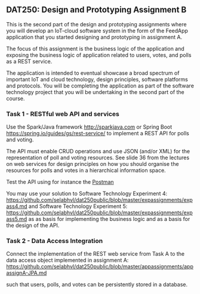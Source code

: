 ## DAT250: Design and Prototyping Assignment B

This is the second part of the design and prototyping assignments where you will develop an IoT-cloud software system in the form of the FeedApp application that you started designing and prototyping in assignment A.

The focus of this assignment is the business logic of the application and exposing the business logic of application related to users, votes, and polls as a REST service.

The application is intended to eventual showcase a broad spectrum of important IoT and cloud technology, design principles, software platforms and protocols. You will be completing the application as part of the software technology project that you will be undertaking in the second part of the course.

### Task 1 - RESTful web API and services

Use the Spark/Java framework http://sparkjava.com or Spring Boot  https://spring.io/guides/gs/rest-service/ to implement a REST API for polls and voting.

The API must enable CRUD operations and use JSON (and/or XML) for the representation of poll and voting resources. See slide 36 from the lectures on web services for design principles on how you should organise the resources for polls and votes in a hierarchical information space.

Test the API using for instance the [Postman](https://learning.getpostman.com/?_ga=2.261200462.231504413.1536569579-264554042.1522913654)

You may use your solution to Software Technology Experiment 4: https://github.com/selabhvl/dat250public/blob/master/expassignments/expass4.md and Software Technology Experiment 5: https://github.com/selabhvl/dat250public/blob/master/expassignments/expass5.md as as basis for implementing the business logic and as a basis for the design of the API.

### Task 2 - Data Access Integration

Connect the implementation of the REST web service from Task A to the data access object implemented in assignment A: https://github.com/selabhvl/dat250public/blob/master/appassignments/appassignA-JPA.md

such that users, polls, and votes can be persistently stored in a database.
